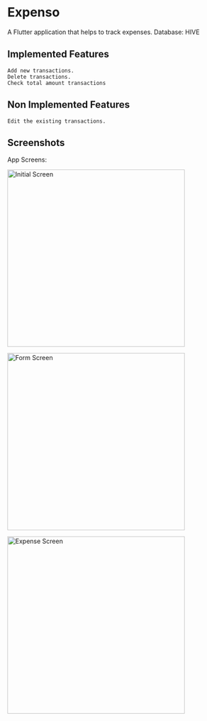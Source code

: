 # Expenso

A Flutter application that helps to track expenses.
Database: HIVE

## Implemented Features
    Add new transactions.
    Delete transactions.
    Check total amount transactions

## Non Implemented Features
    Edit the existing transactions.

## Screenshots
App Screens:
<p align="left">
    <img src="https://user-images.githubusercontent.com/56604198/123278855-ee63f800-d524-11eb-90f6-bd409f44e78e.jpg" alt="Initial Screen" height="400px">
</p>
<p align="left">
    <img src="https://user-images.githubusercontent.com/56604198/123279016-181d1f00-d525-11eb-96c2-0520891cd61d.jpg" alt="Form Screen" height="400px">
</p>
<p align="left">
    <img src="https://user-images.githubusercontent.com/56604198/123279135-33882a00-d525-11eb-84f2-dc8213f98eea.jpg" alt="Expense Screen" height="400px">
</p>

